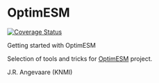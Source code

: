 # OptimESM
[![Coverage Status](https://coveralls.io/repos/github/JoranAngevaare/optim_esm_tools/badge.svg)](https://coveralls.io/github/JoranAngevaare/optim_esm_tools)


Getting started with OptimESM

Selection of tools and tricks for [OptimESM](https://cordis.europa.eu/project/id/101081193) project.

J.R. Angevaare (KNMI)
